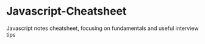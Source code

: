 # Javascript-Cheatsheet
Javascript notes cheatsheet, focusing on fundamentals and useful interview tips
